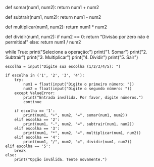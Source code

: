 def somar(num1, num2):
    return num1 + num2

def subtrair(num1, num2):
    return num1 - num2

def multiplicar(num1, num2):
    return num1 * num2

def dividir(num1, num2):
    if num2 == 0:
        return "Divisão por zero não é permitida!"
    else:
        return num1 / num2

while True:
    print("Selecione a operação:")
    print("1. Somar")
    print("2. Subtrair")
    print("3. Multiplicar")
    print("4. Dividir")
    print("5. Sair")

    escolha = input("Digite sua escolha (1/2/3/4/5): ")

    if escolha in ('1', '2', '3', '4'):
        try:
            num1 = float(input("Digite o primeiro número: "))
            num2 = float(input("Digite o segundo número: "))
        except ValueError:
            print("Entrada inválida. Por favor, digite números.")
            continue

        if escolha == '1':
            print(num1, "+", num2, "=", somar(num1, num2))
        elif escolha == '2':
            print(num1, "-", num2, "=", subtrair(num1, num2))
        elif escolha == '3':
            print(num1, "*", num2, "=", multiplicar(num1, num2))
        elif escolha == '4':
            print(num1, "/", num2, "=", dividir(num1, num2))
    elif escolha == '5':
        break
    else:
        print("Opção inválida. Tente novamente.")
